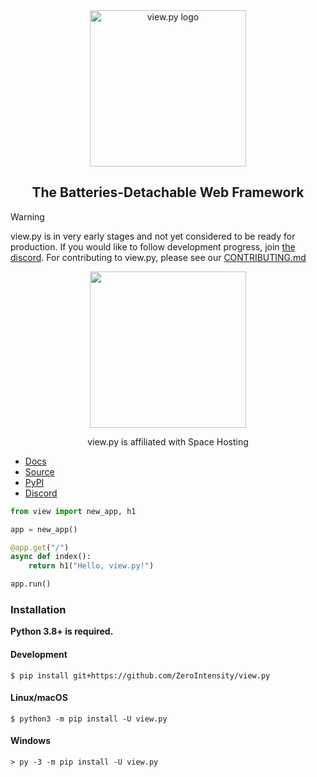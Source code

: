 <div align="center"><img src="https://raw.githubusercontent.com/ZeroIntensity/view.py/master/html/logo.png" alt="view.py logo" width=250 height=auto /></div>

<div align="center"><h2>The Batteries-Detachable Web Framework</h2></div>

> [!Warning]
> view.py is in very early stages and not yet considered to be ready for production.
> If you would like to follow development progress, join [the discord](https://discord.gg/tZAfuWAbm2).
> For contributing to view.py, please see our [CONTRIBUTING.md](https://github.com/ZeroIntensity/view.py/blob/master/CONTRIBUTING.md)
<div align="center">
<a href="https://clientarea.space-hosting.net/aff.php?aff=303"><img width=250 height=auto src="https://cdn-dennd.nitrocdn.com/fygsTSpFNuiCdXWNTtgOTVMRlPWNnIZx/assets/images/optimized/rev-758b0f8/www.space-hosting.net/wp-content/uploads/2023/02/cropped-Icon.png"></a>
    <p>view.py is affiliated with Space Hosting</p>
</div>

- [Docs](https://view.zintensity.dev)
- [Source](https://github.com/ZeroIntensity/view.py)
- [PyPI](https://pypi.org/project/view.py)
- [Discord](https://discord.gg/tZAfuWAbm2)

```py
from view import new_app, h1

app = new_app()

@app.get("/")
async def index():
    return h1("Hello, view.py!")

app.run()
```

### Installation

**Python 3.8+ is required.**

#### Development 

```
$ pip install git+https://github.com/ZeroIntensity/view.py
```

#### Linux/macOS

```
$ python3 -m pip install -U view.py
```

#### Windows

```
> py -3 -m pip install -U view.py
```
